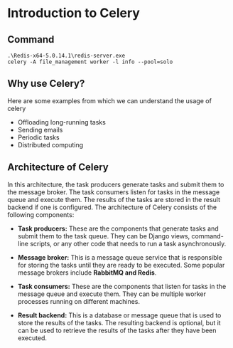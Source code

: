 # Introduction to Celery

## Command
```
.\Redis-x64-5.0.14.1\redis-server.exe
celery -A file_management worker -l info --pool=solo
```

## Why use Celery?
Here are some examples from which we can understand the usage of celery

- Offloading long-running tasks
- Sending emails
- Periodic tasks
- Distributed computing

## Architecture of Celery

In this architecture, the task producers generate tasks and submit them to the message broker. The task consumers listen for tasks in the message queue and execute them. The results of the tasks are stored in the result backend if one is configured. The architecture of Celery consists of the following components:

- **Task producers:** These are the components that generate tasks and submit them to the task queue. They can be Django views, command-line scripts, or any other code that needs to run a task asynchronously.

- **Message broker:** This is a message queue service that is responsible for storing the tasks until they are ready to be executed. Some popular message brokers include **RabbitMQ and Redis**.

- **Task consumers:** These are the components that listen for tasks in the message queue and execute them. They can be multiple worker processes running on different machines.

- **Result backend:** This is a database or message queue that is used to store the results of the tasks. The resulting backend is optional, but it can be used to retrieve the results of the tasks after they have been executed.
